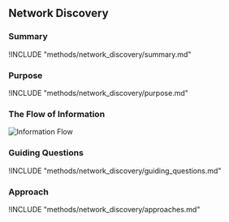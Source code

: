 ## Network Discovery

### Summary

!INCLUDE "methods/network_discovery/summary.md"

### Purpose

!INCLUDE "methods/network_discovery/purpose.md"

### The Flow of Information
![ Information Flow](images/info_flows/network_discovery.svg)

### Guiding Questions

!INCLUDE "methods/network_discovery/guiding_questions.md"

### Approach

!INCLUDE "methods/network_discovery/approaches.md"

